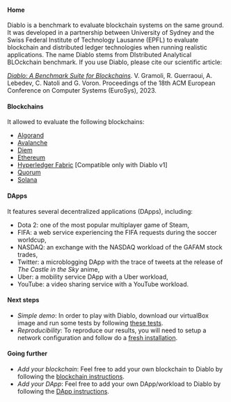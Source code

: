 #### Home

Diablo is a benchmark to evaluate blockchain systems on the same ground.
It was developed in a partnership between University of Sydney and the Swiss Federal Institute of Technology Lausanne (EPFL)
to evaluate blockchain and distributed ledger technologies when running realistic applications.
The name Diablo stems from DIstributed Analytical BLOckchain benchmark.
If you use Diablo, please cite our scientific article:

*[Diablo: A Benchmark Suite for Blockchains](https://gramoli.github.io/pubs/Eurosys23-Diablo.pdf)*.
V. Gramoli, R. Guerraoui, A. Lebedev, C. Natoli and G. Voron.
Proceedings of the 18th ACM European Conference on Computer Systems (EuroSys), 2023.

#### Blockchains
It allowed to evaluate the following blockchains:
 * [Algorand](https://github.com/algorand)
 * [Avalanche](https://github.com/ava-labs/avalanchego)
 * [Diem](https://github.com/diem/diem)
 * [Ethereum](https://github.com/ethereum/go-ethereum)
 * [Hyperledger Fabric](https://github.com/hyperledger/fabric) [Compatible only with Diablo v1]
 * [Quorum](https://github.com/ConsenSys/quorum)
 * [Solana](https://github.com/solana-labs/solana)

#### DApps
It features several decentralized applications (DApps), including:
 * Dota 2: one of the most popular multiplayer game of Steam, 
 * FIFA: a web service experiencing the FIFA requests during the soccer worldcup, 
 * NASDAQ: an exchange with the NASDAQ workload of the GAFAM stock trades,
 * Twitter: a microblogging DApp with the trace of tweets at the release of *The Castle in the Sky* anime,
 * Uber: a mobility service DApp with a Uber workload, 
 * YouTube: a video sharing service with a YouTube workload.

#### Next steps

- *Simple demo*: In order to play with Diablo, download our virtualBox image and run some tests by following [these tests](redo-howto).
- *Reproducibility*: To reproduce our results, you will need to setup a network configuration and follow do a [fresh installation](fresh-install).

#### Going further

- *Add your blockchain*: Feel free to add your own blockchain to Diablo by following the [blockchain instructions](blockchain-howto).
- *Add your DApp*: Feel free to add your own DApp/workload to Diablo by following the [DApp instructions](dapp-howto).

<!-- 
[source](https://github.com/NatoliChris/diablo-benchmark/) 
[test](
http://194.182.162.199/benchmark) -->
